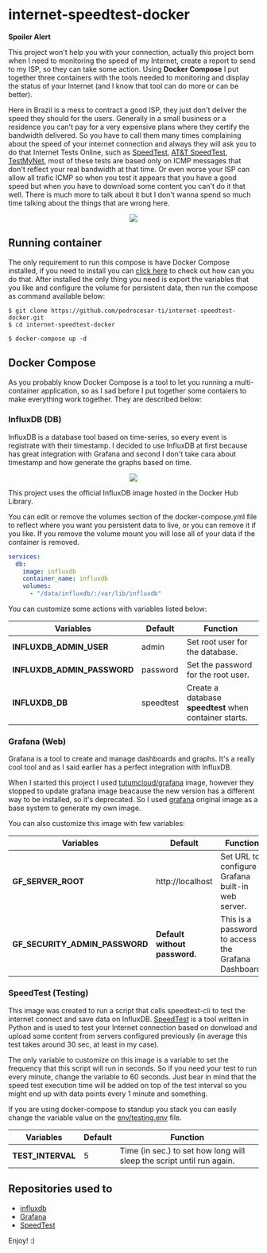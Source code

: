 # internet-speedtest-docker

__**Spoiler Alert**__

This project won't help you with your connection, actually this project born when I need to monitoring the speed of my Internet, create a report to send to my ISP, so they can take some action. Using **Docker Compose** I put together three containers with the tools needed to monitoring and display the status of your Internet (and I know that tool can do more or can be better).

Here in Brazil is a mess to contract a good ISP, they just don't deliver the speed they should for the users. Generally in a small business or a residence you can't pay for a very expensive plans where they certify the bandwidth delivered. So you have to call them many times complaining about the speed of your internet connection and always they will ask you to do that Internet Tests Online, such as [SpeedTest](http://www.speedtest.net), [AT&T SpeedTest](http://www.att.com/speedtest/), [TestMyNet](http://testmy.net), most of these tests are based only on ICMP messages that don't reflect your real bandwidth at that time. Or even worse your ISP can allow all trafic ICMP so when you test it appears that you have a good speed but when you have to download some content you can't do it that well. There is much more to talk about it but I don't wanna spend so much time talking about the things that are wrong here.

<p align="center"><img src="https://dl.dropboxusercontent.com/s/l0py4zgi5izcbgw/Screen%20Shot%202017-02-27%20at%2023.55.16.png"Grafana"></p>

## Running container
The only requirement to run this compose is have Docker Compose installed, if you need to install you can [click here](https://docs.docker.com/compose/install/) to check out how can you do that. After installed the only thing you need is export the variables that you like and configure the volume for persistent data, then run the compose as command available below:

```console
$ git clone https://github.com/pedrocesar-ti/internet-speedtest-docker.git
$ cd internet-speedtest-docker

$ docker-compose up -d 
```

## Docker Compose
As you probably know Docker Compose is a tool to let you running a multi-container application, so as I sad before I put together some contaiers to make everything work together. They are described below:

### InfluxDB (DB)
InfluxDB is a database tool based on time-series, so every event is registrate with their timestamp. I decided to use InfluxDB at first because has great integration with Grafana and second I don't take cara about timestamp and how generate the graphs based on time.

<p align="center"><img src="https://dl.dropboxusercontent.com/s/u8urqvu85ob8zdn/Screen%20Shot%202017-02-28%20at%2000.03.36.png"InfluxDB"></p>

This project uses the official InfluxDB image hosted in the Docker Hub Library.

You can edit or remove the volumes section of the docker-compose.yml file to reflect where you want you persistent data to live, or you can remove it if you like.   If you remove the volume mount you will lose all of your data if the container is removed.

```docker-compose.yml
services:
  db:
    image: influxdb 
    container_name: influxdb
    volumes:
      - "/data/influxdb/:/var/lib/influxdb"
```

You can customize some actions with variables listed below:

| Variables  | Default | Function |
|---------|--------|--------|
| **INFLUXDB_ADMIN_USER** | admin | Set root user for the database. |
| **INFLUXDB_ADMIN_PASSWORD** | password | Set the password for the root user. |
| **INFLUXDB_DB** | speedtest | Create a database **speedtest** when container starts. |


### Grafana (Web)
Grafana is a tool to create and manage dashboards and graphs. It's a really cool tool and as I said earlier has a perfect integration with InfluxDB.

When I started this project I used [tutumcloud/grafana](https://github.com/tutumcloud/grafana) image, however they stopped to update grafana image beacause the new version has a different way to be installed, so it's deprecated. So I used [grafana](https://hub.docker.com/r/grafana/grafana/) original image as a base system to generate my own image.

You can also customize this image with few variables:

| Variables  | Default | Function |
|---------|--------|--------|
| **GF_SERVER_ROOT** | http://localhost | Set URL to configure Grafana built-in web server. |
| **GF_SECURITY_ADMIN_PASSWORD** | **Default without password.** | This is a password to access the Grafana Dashboard. |


### SpeedTest (Testing)
This image was created to run a script that calls speedtest-cli to test the internet connect and save data on InfluxDB. [SpeedTest](https://github.com/sivel/speedtest-cli/) is a tool written in Python and is used to test your Internet connection based on donwload and upload some content from servers configured previously (in average this test takes around 30 sec, at least in my case).

The only variable to customize on this image is a variable to set the frequency that this script will run in seconds. So if you need your test to run every minute, change the variable to 60 seconds. Just bear in mind that the speed test execution time will be added on top of the test interval so you might end up with data points every 1 minute and something. 

If you are using docker-compose to standup you stack you can easily change the variable value on the [env/testing.env](./env/testing.env) file.

| Variables  | Default | Function |
|---------|--------|--------|
| **TEST_INTERVAL** | 5 | Time (in sec.) to set how long will sleep the script until run again. |


Repositories used to
---------------------------------

* [influxdb](https://hub.docker.com/_/influxdb/) 
* [Grafana](https://hub.docker.com/r/grafana/grafana/)
* [SpeedTest](https://github.com/sivel/speedtest-cli/)

Enjoy! :)

